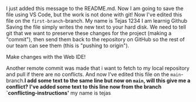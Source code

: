 I just added this message to the README.md. Now I am going to save the file using VS Code, but the work is not done with git! Now I've edited this file on the `first-branch`-branch.
My name is Tejas 1234
I am learnig Github
Saving the file simply writes the new text to your hard disk. We need to tell git that we want to preserve these changes for the project (making a
"commit"), then send them
back to the repository on GitHub so the rest of our team can see them (this is "pushing to origin").

Make changes with the Web IDE!

Another remote commit was made that i want to fetch to my local repository and pull if there are no conflicts. And now I've edited this file on the `main`-branch.**I add some text to the same line but now on `main`, will this give me a conflict?**
**I've added some text to this line now from the branch `conflicting-instructions'** my name is tejas
